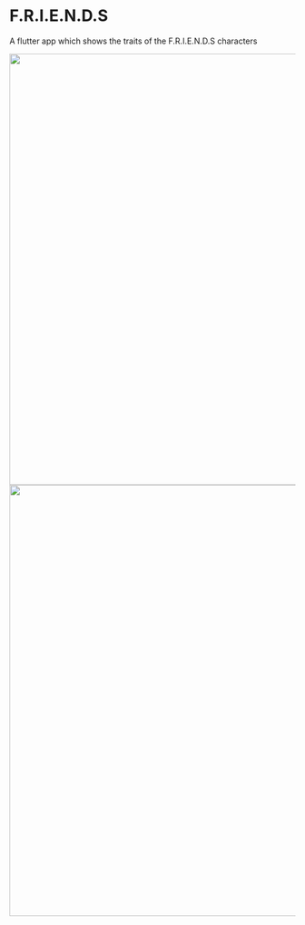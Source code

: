 # F.R.I.E.N.D.S

A flutter app which shows the traits of the F.R.I.E.N.D.S characters


<img align="left" height="760" src="https://user-images.githubusercontent.com/86592569/141097673-fb7b9515-f566-41fc-bba9-89509d4a8ec1.jpeg">
<img align="left" height="760" src="https://user-images.githubusercontent.com/86592569/141098271-ff0a1dfa-baed-4fbb-ac79-49b2042fb22c.jpeg">
